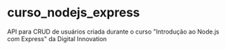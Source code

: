 # curso_nodejs_express
API para CRUD de usuários criada durante o curso "Introdução ao Node.js com Express" da Digital Innovation
